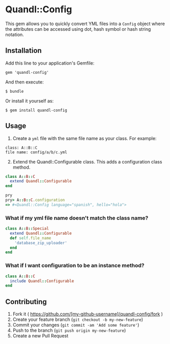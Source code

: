# Quandl::Config

This gem allows you to quickly convert YML files into a `Config` object where the attributes can be accessed using dot, hash symbol or hash string notation.

## Installation

Add this line to your application's Gemfile:

    gem 'quandl-config'

And then execute:

    $ bundle

Or install it yourself as:

    $ gem install quandl-config

## Usage

1. Create a `yml` file with the same file name as your class. For example:
```
class: A::B::C
file name: config/a/b/c.yml
```

2. Extend the Quandl::Configurable class. This adds a configuration class method.
```ruby
class A::B::C
  extend Quandl::Configurable
end
```

```ruby
pry
pry> A::B::C.configuration
=> #<Quandl::Config language="spanish", hello="hola">
```

### What if my yml file name doesn't match the class name?

```ruby
class A::B::Special
  extend Quandl::Configurable
  def self.file_name
    'database_zip_uploader'
  end
end
```

### What if I want configuration to be an instance method?

```ruby
class A::B::C
  include Quandl::Configurable
end
```

## Contributing

1. Fork it ( https://github.com/[my-github-username]/quandl-config/fork )
2. Create your feature branch (`git checkout -b my-new-feature`)
3. Commit your changes (`git commit -am 'Add some feature'`)
4. Push to the branch (`git push origin my-new-feature`)
5. Create a new Pull Request
